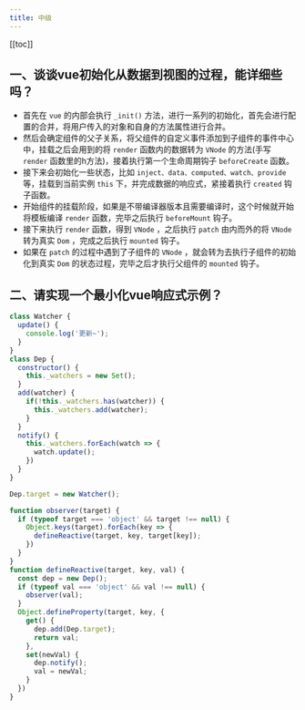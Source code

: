 ```yaml
---
title: 中级
---
```

[[toc]]

## 一、谈谈vue初始化从数据到视图的过程，能详细些吗？

- 首先在 `vue` 的内部会执行 `_init()` 方法，进行一系列的初始化，首先会进行配置的合并，将用户传入的对象和自身的方法属性进行合并。
- 然后会确定组件的父子关系，将父组件的自定义事件添加到子组件的事件中心中，挂载之后会用到的将 `render` 函数内的数据转为 `VNode` 的方法(手写 `render` 函数里的h方法)，接着执行第一个生命周期钩子 `beforeCreate` 函数。
- 接下来会初始化一些状态，比如 `inject、data、computed、watch、provide` 等，挂载到当前实例 `this` 下，并完成数据的响应式，紧接着执行 `created` 钩子函数。
- 开始组件的挂载阶段，如果是不带编译器版本且需要编译时，这个时候就开始将模板编译 `render` 函数，完毕之后执行 `beforeMount` 钩子。
- 接下来执行 `render` 函数，得到 `VNode` ，之后执行 `patch` 由内而外的将 `VNode` 转为真实 `Dom` ，完成之后执行 `mounted` 钩子。
- 如果在 `patch` 的过程中遇到了子组件的 `VNode` ，就会转为去执行子组件的初始化到真实 `Dom` 的状态过程，完毕之后才执行父组件的 `mounted` 钩子。

## 二、请实现一个最小化vue响应式示例？

```js
class Watcher {
  update() {
    console.log('更新~');
  }
}
class Dep {
  constructor() {
    this._watchers = new Set();
  }
  add(watcher) {
    if(!this._watchers.has(watcher)) {
      this._watchers.add(watcher);
    }
  }
  notify() {
    this._watchers.forEach(watch => {
      watch.update();
    })
  }
}

Dep.target = new Watcher();

function observer(target) {
  if (typeof target === 'object' && target !== null) {
    Object.keys(target).forEach(key => {
      defineReactive(target, key, target[key]);
    })
  }
}
function defineReactive(target, key, val) {
  const dep = new Dep();
  if (typeof val === 'object' && val !== null) {
    observer(val);
  }
  Object.defineProperty(target, key, {
    get() {
      dep.add(Dep.target);
      return val;
    },
    set(newVal) {
      dep.notify();
      val = newVal;
    }
  })
}
```